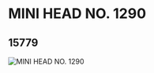 # MINI HEAD NO. 1290
## 15779
![MINI HEAD NO. 1290](https://lc-www-live-s.legocdn.com/media/bricks/5/2/6056368.jpg)